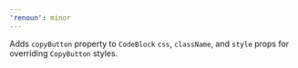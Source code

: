 ```yaml
---
'renoun': minor
---
```


Adds `copyButton` property to `CodeBlock` `css`, `className`, and `style` props for overriding `CopyButton` styles.
